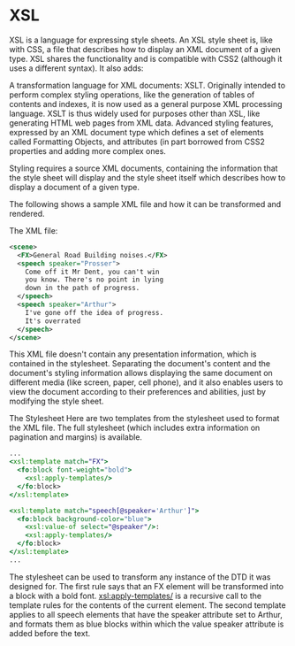 # XSL

XSL is a language for expressing style sheets. An XSL style sheet is, like with CSS, a file that describes how to display an XML document of a given type. XSL shares the functionality and is compatible with CSS2 (although it uses a different syntax). It also adds:

A transformation language for XML documents: XSLT. Originally intended to perform complex styling operations, like the generation of tables of contents and indexes, it is now used as a general purpose XML processing language. XSLT is thus widely used for purposes other than XSL, like generating HTML web pages from XML data.
Advanced styling features, expressed by an XML document type which defines a set of elements called Formatting Objects, and attributes (in part borrowed from CSS2 properties and adding more complex ones.

Styling requires a source XML documents, containing the information that the style sheet will display and the style sheet itself which describes how to display a document of a given type.

The following shows a sample XML file and how it can be transformed and rendered.

The XML file:

```xml
<scene>
  <FX>General Road Building noises.</FX>
  <speech speaker="Prosser">
    Come off it Mr Dent, you can't win
    you know. There's no point in lying
    down in the path of progress.
  </speech>
  <speech speaker="Arthur">
    I've gone off the idea of progress.
    It's overrated
  </speech>
</scene>
```

This XML file doesn't contain any presentation information, which is contained in the stylesheet. Separating the document's content and the document's styling information allows displaying the same document on different media (like screen, paper, cell phone), and it also enables users to view the document according to their preferences and abilities, just by modifying the style sheet.

The Stylesheet
Here are two templates from the stylesheet used to format the XML file. The full stylesheet (which includes extra information on pagination and margins) is available.

```xsl
...
<xsl:template match="FX">
  <fo:block font-weight="bold">
    <xsl:apply-templates/>
  </fo:block>
</xsl:template>

<xsl:template match="speech[@speaker='Arthur']">
  <fo:block background-color="blue">
    <xsl:value-of select="@speaker"/>:
    <xsl:apply-templates/>
  </fo:block>
</xsl:template>
...
```

The stylesheet can be used to transform any instance of the DTD it was designed for. The first rule says that an FX element will be transformed into a block with a bold font. <xsl:apply-templates/> is a recursive call to the template rules for the contents of the current element. The second template applies to all speech elements that have the speaker attribute set to Arthur, and formats them as blue blocks within which the value speaker attribute is added before the text.

